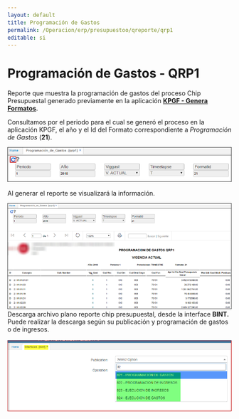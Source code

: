 ```yaml
---
layout: default
title: Programación de Gastos
permalink: /Operacion/erp/presupuestoo/qreporte/qrp1
editable: si
---
```


# Programación de Gastos - QRP1

Reporte que muestra la programación de gastos del proceso Chip Presupuestal generado previamente en la aplicación [**KPGF - Genera Formatos**](http://docs.oasiscom.com/Operacion/erp/contabilidad/kproceso/kpgf#proceso-chip-presupuestal).  

Consultamos por el periodo para el cual se generó el proceso en la aplicación KPGF, el año y el Id del Formato correspondiente a _Programación de Gastos_ (**21**).  

![](qrp1.png)

Al generar el reporte se visualizará la información.  

![](qrp11.png)  
Descarga archivo plano reporte chip presupuestal, desde la interface **BINT.**  
Puede realizar la descarga según su publicación y programación de gastos o de ingresos.  


![](qrp23.png)  


